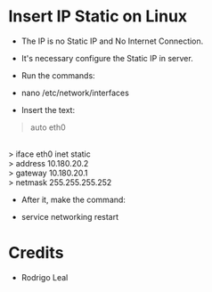 # Insert IP Static on Linux

* The IP is no Static IP and No Internet Connection.

* It's necessary configure the Static IP in server.

* Run the commands:

* nano /etc/network/interfaces

* Insert the text:

> auto eth0
<br>
> iface eth0 inet static
<br>
> address 10.180.20.2
<br>
> gateway 10.180.20.1
<br>
> netmask 255.255.255.252

* After it, make the command:

* service networking restart

# Credits

* Rodrigo Leal
